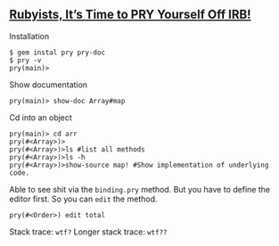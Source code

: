 ## [Rubyists, It’s Time to PRY Yourself Off IRB!](http://www.sitepoint.com/rubyists-time-pry-irb/)

Installation

	$ gem instal pry pry-doc
	$ pry -v
	pry(main)>

Show documentation

	pry(main)> show-doc Array#map

Cd into an object
	
	pry(main)> cd arr
	pry(#<Array>)>
	pry(#<Array>)>ls #list all methods
	pry(#<Array>)>ls -h
	pry(#<Array>)>show-source map! #Show implementation of underlying code.

Able to see shit via the `binding.pry` method. But you have to define the editor first. So you can `edit` the method.

	pry(#<Order>) edit total

Stack trace: `wtf?` Longer stack trace: `wtf??`